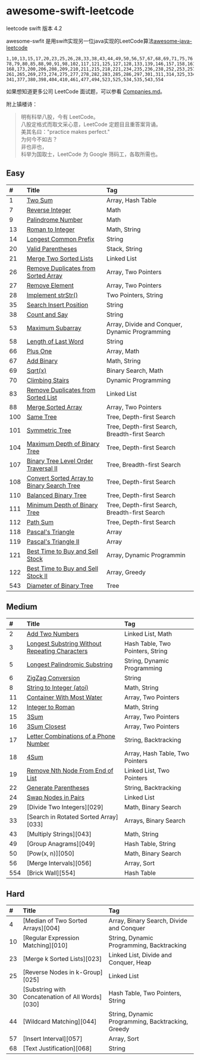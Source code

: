 # awesome-swift-leetcode
leetcode swift 版本 4.2

awesome-swfit 是用swift实现另一位java实现的LeetCode算法[awesome-java-leetcode](https://github.com/Blankj/awesome-java-leetcode)

```
1,10,13,15,17,20,23,25,26,28,33,38,43,44,49,50,56,57,67,68,69,71,75,76
78,79,80,85,88,90,91,98,102,117,121,125,127,128,133,139,146,157,158,161
168,173,200,206,208,209,210,211,215,218,221,234,235,236,238,252,253,257
261,265,269,273,274,275,277,278,282,283,285,286,297,301,311,314,325,334
341,377,380,398,404,410,461,477,494,523,525,534,535,543,554
```

如果想知道更多公司 LeetCode 面试题，可以参看 [Companies.md][companies]。

附上镇楼诗：

> 明有科举八股，今有 LeetCode。  
> 八股定格式而取文采心意，LeetCode 定题目且重答案背诵。  
> 美其名曰："practice makes perfect."  
> 为何今不如古？  
> 非也非也，  
> 科举为国取士，LeetCode 为 Google 筛码工，各取所需也。  


## Easy

| #    | Title                                    | Tag                                      |
| :--- | :--------------------------------------- | :--------------------------------------- |
| 1    | [Two Sum][001]                           | Array, Hash Table                        |
| 7    | [Reverse Integer][007]                   | Math                                     |
| 9    | [Palindrome Number][009]                 | Math                                     |
| 13   | [Roman to Integer][013]                  | Math, String                             |
| 14   | [Longest Common Prefix][014]             | String                                   |
| 20   | [Valid Parentheses][020]                 | Stack, String                            |
| 21   | [Merge Two Sorted Lists][021]            | Linked List                              |
| 26   | [Remove Duplicates from Sorted Array][026] | Array, Two Pointers                      |
| 27   | [Remove Element][027]                    | Array, Two Pointers                      |
| 28   | [Implement strStr()][028]                | Two Pointers, String                     |
| 35   | [Search Insert Position][035]            | String                                   |
| 38   | [Count and Say][038]                     | String                                   |
| 53   | [Maximum Subarray][053]                  | Array, Divide and Conquer, Dynamic Programming |
| 58   | [Length of Last Word][058]               | String                                   |
| 66   | [Plus One][066]                          | Array, Math                              |
| 67   | [Add Binary][067]                        | Math, String                             |
| 69   | [Sqrt(x)][069]                           | Binary Search, Math                      |
| 70   | [Climbing Stairs][070]                   | Dynamic Programming                      |
| 83   | [Remove Duplicates from Sorted List][083] | Linked List                              |
| 88   | [Merge Sorted Array][088]                | Array, Two Pointers                      |
| 100  | [Same Tree][100]                         | Tree, Depth-first Search                 |
| 101  | [Symmetric Tree][101]                    | Tree, Depth-first Search, Breadth-first Search |
| 104  | [Maximum Depth of Binary Tree][104]      | Tree, Depth-first Search                 |
| 107  | [Binary Tree Level Order Traversal II][107] | Tree, Breadth-first Search               |
| 108  | [Convert Sorted Array to Binary Search Tree][108] | Tree, Depth-first Search                 |
| 110  | [Balanced Binary Tree][110]              | Tree, Depth-first Search                 |
| 111  | [Minimum Depth of Binary Tree][111]      | Tree, Depth-first Search, Breadth-first Search |
| 112  | [Path Sum][112]                          | Tree, Depth-first Search                 |
| 118  | [Pascal's Triangle][118]                 | Array                                    |
| 119  | [Pascal's Triangle II][119]              | Array                                    |
| 121  | [Best Time to Buy and Sell Stock][121]   | Array, Dynamic Programmin                |
| 122  | [Best Time to Buy and Sell Stock II][122] | Array, Greedy                            |
| 543  | [Diameter of Binary Tree][543]           | Tree                                     |


## Medium

| #    | Title                                    | Tag                              |
| :--- | :--------------------------------------- | :------------------------------- |
| 2    | [Add Two Numbers][002]                   | Linked List, Math                |
| 3    | [Longest Substring Without Repeating Characters][003] | Hash Table, Two Pointers, String |
| 5    | [Longest Palindromic Substring][005]     | String, Dynamic Programming      |
| 6    | [ZigZag Conversion][006]                 | String                           |
| 8    | [String to Integer (atoi)][008]          | Math, String                     |
| 11   | [Container With Most Water][011]         | Array, Two Pointers              |
| 12   | [Integer to Roman][012]                  | Math, String                     |
| 15   | [3Sum][015]                              | Array, Two Pointers              |
| 16   | [3Sum Closest][016]                      | Array, Two Pointers              |
| 17   | [Letter Combinations of a Phone Number][017] | String, Backtracking             |
| 18   | [4Sum][018]                              | Array, Hash Table, Two Pointers  |
| 19   | [Remove Nth Node From End of List][019]  | Linked List, Two Pointers        |
| 22   | [Generate Parentheses][022]              | String, Backtracking             |
| 24   | [Swap Nodes in Pairs][024]               | Linked List                      |
| 29   | [Divide Two Integers][029]               | Math, Binary Search              |
| 33   | [Search in Rotated Sorted Array][033]    | Arrays, Binary Search            |
| 43   | [Multiply Strings][043]                  | Math, String                     |
| 49   | [Group Anagrams][049]                    | Hash Table, String               |
| 50   | [Pow(x, n)][050]                         | Math, Binary Search              |
| 56   | [Merge Intervals][056]                   | Array, Sort                      |
| 554  | [Brick Wall][554]                        | Hash Table                       |


## Hard

| #    | Title                                    | Tag                                      |
| :--- | :--------------------------------------- | :--------------------------------------- |
| 4    | [Median of Two Sorted Arrays][004]       | Array, Binary Search, Divide and Conquer |
| 10   | [Regular Expression Matching][010]       | String, Dynamic Programming, Backtracking |
| 23   | [Merge k Sorted Lists][023]              | Linked List, Divide and Conquer, Heap    |
| 25   | [Reverse Nodes in k-Group][025]          | Linked List                              |
| 30   | [Substring with Concatenation of All Words][030] | Hash Table, Two Pointers, String         |
| 44   | [Wildcard Matching][044]                 | String, Dynamic Programming, Backtracking, Greedy |
| 57   | [Insert Interval][057]                   | Array, Sort                              |
| 68   | [Text Justification][068]                | String                                   |




[src]: https://github.com/Blankj/awesome-java-leetcode/tree/master/src
[note]: https://github.com/Blankj/awesome-java-leetcode/tree/master/note
[companies]: https://github.com/Blankj/awesome-java-leetcode/blob/master/Companies.md

[001]: https://github.com/zgpeace/awesome-swift-leetcode/blob/master/001TwoSum.md
[007]: https://github.com/zgpeace/awesome-swift-leetcode/blob/master/007ReverseInteger.md
[009]: https://github.com/zgpeace/awesome-swift-leetcode/blob/master/009isPalindromeNumber.md
[013]: https://github.com/zgpeace/awesome-swift-leetcode/blob/master/013RomanToInteger.md
[014]: https://github.com/zgpeace/awesome-swift-leetcode/blob/master/014LongestCommonPrefix.md
[020]: https://github.com/zgpeace/awesome-swift-leetcode/blob/master/020ValidParentheses.md
[021]: https://github.com/zgpeace/awesome-swift-leetcode/blob/master/021MergeTwoSortedLists.md
[026]: https://github.com/zgpeace/awesome-swift-leetcode/blob/master/026RemoveDuplicatesFromSortedArray.md
[027]: https://github.com/zgpeace/awesome-swift-leetcode/blob/master/027RemoveElement.md
[028]: https://github.com/zgpeace/awesome-swift-leetcode/blob/master/028ImplementStrStr.md
[035]: https://github.com/zgpeace/awesome-swift-leetcode/blob/master/035SearchInsertPostion
[038]: https://github.com/zgpeace/awesome-swift-leetcode/blob/master/038CountAndSay.md
[053]: https://github.com/zgpeace/awesome-swift-leetcode/blob/master/053MaximumSubarray.md
[058]: https://github.com/zgpeace/awesome-swift-leetcode/blob/master/058LengthOfLastWord.md
[066]: https://github.com/zgpeace/awesome-swift-leetcode/blob/master/066PlusOne.md
[067]: https://github.com/zgpeace/awesome-swift-leetcode/blob/master/067AddBinary.md
[069]: https://github.com/zgpeace/awesome-swift-leetcode/blob/master/069Sqrt.md
[070]: https://github.com/zgpeace/awesome-swift-leetcode/blob/master/070ClimbingStairs.md
[083]: https://github.com/zgpeace/awesome-swift-leetcode/blob/master/083RemoveDuplicatesFromSortedList.md
[088]: https://github.com/zgpeace/awesome-swift-leetcode/blob/master/088MergeSortedArray.md
[100]: https://github.com/zgpeace/awesome-swift-leetcode/blob/master/100SameTree.md
[101]: https://github.com/zgpeace/awesome-swift-leetcode/blob/master/101SymmetricTree.md
[104]: https://github.com/zgpeace/awesome-swift-leetcode/blob/master/104MaximumDepthOfBinaryTree.md
[107]: https://github.com/zgpeace/awesome-swift-leetcode/blob/master/107BinaryTreeLevelOrderTraversalII.md
[108]: https://github.com/zgpeace/awesome-swift-leetcode/blob/master/108ConvertSortedArrayToBinarySearchTree.md
[110]: https://github.com/zgpeace/awesome-swift-leetcode/blob/master/110BalancedBinaryTree.md
[111]: https://github.com/zgpeace/awesome-swift-leetcode/blob/master/111MinimumDepthOfBinaryTree.md
[112]: https://github.com/zgpeace/awesome-swift-leetcode/blob/master/112PathSum.md
[118]: https://github.com/zgpeace/awesome-swift-leetcode/blob/master/118PascalTriangle.md
[119]: https://github.com/zgpeace/awesome-swift-leetcode/blob/master/119PascalTriangleII.md
[121]: https://github.com/zgpeace/awesome-swift-leetcode/blob/master/121BestTimeToBuyAndSellStock.md
[122]: https://github.com/zgpeace/awesome-swift-leetcode/blob/master/122BestTimeToBuyAndSellStockII.md
[543]: https://github.com/zgpeace/awesome-swift-leetcode/blob/master/543DiameterOfBinaryTree.md
[002]: https://github.com/zgpeace/awesome-swift-leetcode/blob/master/002AddTwoNumbers.md
[003]: https://github.com/zgpeace/awesome-swift-leetcode/blob/master/003LongestSubstringWithoutRepeatingCharacters.md
[005]: https://github.com/zgpeace/awesome-swift-leetcode/blob/master/005LongestPalindromicSubstring.md
[006]: https://github.com/zgpeace/awesome-swift-leetcode/blob/master/006ZigzagConversion.md
[008]: https://github.com/zgpeace/awesome-swift-leetcode/blob/master/008StringToIntegerAtoi.md
[011]: https://github.com/zgpeace/awesome-swift-leetcode/blob/master/011ContainerWithMostWater.md
[012]: https://github.com/zgpeace/awesome-swift-leetcode/blob/master/012IntegerToRoman.md
[015]: https://github.com/zgpeace/awesome-swift-leetcode/blob/master/015ThreeSum.md
[016]: https://github.com/zgpeace/awesome-swift-leetcode/blob/master/016ThreeSumClosest.md
[017]: https://github.com/zgpeace/awesome-swift-leetcode/blob/master/017LetterCombinationsOfAPhoneNumber.md
[018]: https://github.com/zgpeace/awesome-swift-leetcode/blob/master/018FourSum.md
[019]: https://github.com/zgpeace/awesome-swift-leetcode/blob/master/019RemoveNthNodeFromEndOfList.md
[022]: https://github.com/zgpeace/awesome-swift-leetcode/blob/master/022GenerateParentheses.md
[024]: https://github.com/zgpeace/awesome-swift-leetcode/blob/master/024SwapNodesInPairs.md
